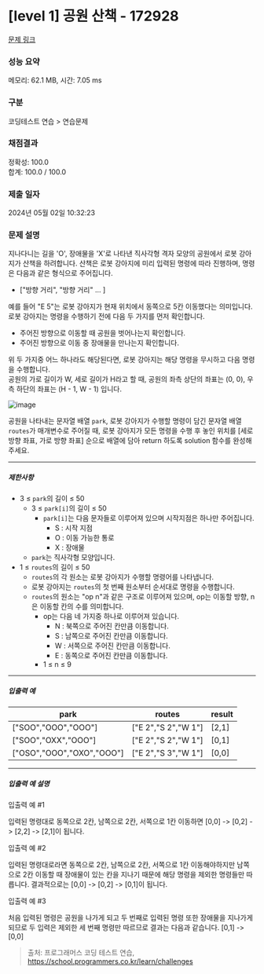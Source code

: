 # [level 1] 공원 산책 - 172928 

[문제 링크](https://school.programmers.co.kr/learn/courses/30/lessons/172928) 

### 성능 요약

메모리: 62.1 MB, 시간: 7.05 ms

### 구분

코딩테스트 연습 > 연습문제

### 채점결과

정확성: 100.0<br/>합계: 100.0 / 100.0

### 제출 일자

2024년 05월 02일 10:32:23

### 문제 설명

<p>지나다니는 길을 'O', 장애물을 'X'로 나타낸 직사각형 격자 모양의 공원에서 로봇 강아지가 산책을 하려합니다. 산책은 로봇 강아지에 미리 입력된 명령에 따라 진행하며, 명령은 다음과 같은 형식으로 주어집니다.</p>

<ul>
<li>["방향 거리", "방향 거리" … ]</li>
</ul>

<p>예를 들어 "E 5"는 로봇 강아지가 현재 위치에서 동쪽으로 5칸 이동했다는 의미입니다. 로봇 강아지는 명령을 수행하기 전에 다음 두 가지를 먼저 확인합니다.</p>

<ul>
<li>주어진 방향으로 이동할 때 공원을 벗어나는지 확인합니다.</li>
<li>주어진 방향으로 이동 중 장애물을 만나는지 확인합니다.</li>
</ul>

<p>위 두 가지중 어느 하나라도 해당된다면, 로봇 강아지는 해당 명령을 무시하고 다음 명령을 수행합니다.<br>
공원의 가로 길이가 W, 세로 길이가 H라고 할 때, 공원의 좌측 상단의 좌표는 (0, 0), 우측 하단의 좌표는 (H - 1, W - 1) 입니다.</p>

<p><img src="https://user-images.githubusercontent.com/62426665/217702316-1bd5d3ba-c1d7-4133-bfb5-36bdc85a08ba.png" title="" alt="image"></p>

<p>공원을 나타내는 문자열 배열 <code>park</code>, 로봇 강아지가 수행할 명령이 담긴 문자열 배열 <code>routes</code>가 매개변수로 주어질 때, 로봇 강아지가 모든 명령을 수행 후 놓인 위치를 [세로 방향 좌표, 가로 방향 좌표] 순으로 배열에 담아 return 하도록 solution 함수를 완성해주세요.</p>

<hr>

<h5>제한사항</h5>

<ul>
<li>3 ≤ <code>park</code>의 길이 ≤ 50

<ul>
<li>3 ≤ <code>park[i]</code>의 길이 ≤ 50

<ul>
<li><code>park[i]</code>는 다음 문자들로 이루어져 있으며 시작지점은 하나만 주어집니다.

<ul>
<li>S : 시작 지점</li>
<li>O : 이동 가능한 통로</li>
<li>X : 장애물</li>
</ul></li>
</ul></li>
<li><code>park</code>는 직사각형 모양입니다.</li>
</ul></li>
<li>1 ≤ <code>routes</code>의 길이 ≤ 50

<ul>
<li><code>routes</code>의 각 원소는 로봇 강아지가 수행할 명령어를 나타냅니다.</li>
<li>로봇 강아지는 <code>routes</code>의 첫 번째 원소부터 순서대로 명령을 수행합니다.</li>
<li><code>routes</code>의 원소는 "op n"과 같은 구조로 이루어져 있으며, op는 이동할 방향, n은 이동할 칸의 수를 의미합니다.

<ul>
<li>op는 다음 네 가지중 하나로 이루어져 있습니다.

<ul>
<li>N : 북쪽으로 주어진 칸만큼 이동합니다.</li>
<li>S : 남쪽으로 주어진 칸만큼 이동합니다.</li>
<li>W : 서쪽으로 주어진 칸만큼 이동합니다.</li>
<li>E : 동쪽으로 주어진 칸만큼 이동합니다.</li>
</ul></li>
<li>1 ≤ n ≤ 9</li>
</ul></li>
</ul></li>
</ul>

<hr>

<h5>입출력 예</h5>
<table class="table">
        <thead><tr>
<th>park</th>
<th>routes</th>
<th>result</th>
</tr>
</thead>
        <tbody><tr>
<td>["SOO","OOO","OOO"]</td>
<td>["E 2","S 2","W 1"]</td>
<td>[2,1]</td>
</tr>
<tr>
<td>["SOO","OXX","OOO"]</td>
<td>["E 2","S 2","W 1"]</td>
<td>[0,1]</td>
</tr>
<tr>
<td>["OSO","OOO","OXO","OOO"]</td>
<td>["E 2","S 3","W 1"]</td>
<td>[0,0]</td>
</tr>
</tbody>
      </table>
<hr>

<h5>입출력 예 설명</h5>

<p>입출력 예 #1</p>

<p>입력된 명령대로 동쪽으로 2칸, 남쪽으로 2칸, 서쪽으로 1칸 이동하면 [0,0] -&gt; [0,2] -&gt; [2,2] -&gt; [2,1]이 됩니다.</p>

<p>입출력 예 #2</p>

<p>입력된 명령대로라면 동쪽으로 2칸, 남쪽으로 2칸, 서쪽으로 1칸 이동해야하지만 남쪽으로 2칸 이동할 때 장애물이 있는 칸을 지나기 때문에 해당 명령을 제외한 명령들만 따릅니다. 결과적으로는 [0,0] -&gt; [0,2] -&gt; [0,1]이 됩니다.</p>

<p>입출력 예 #3</p>

<p>처음 입력된 명령은 공원을 나가게 되고 두 번째로 입력된 명령 또한 장애물을 지나가게 되므로 두 입력은 제외한 세 번째 명령만 따르므로 결과는 다음과 같습니다. [0,1] -&gt; [0,0]</p>


> 출처: 프로그래머스 코딩 테스트 연습, https://school.programmers.co.kr/learn/challenges